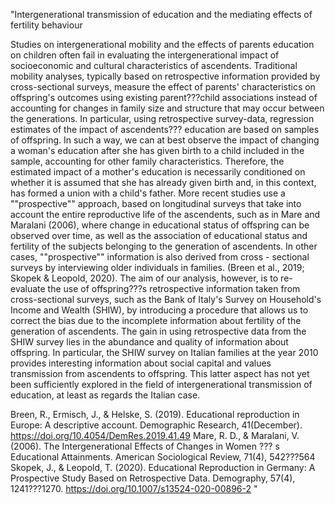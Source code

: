 "Intergenerational transmission of education and the mediating effects of fertility behaviour

Studies on intergenerational mobility and the effects of parents education on children often fail in evaluating the intergenerational impact of socioeconomic and cultural characteristics of ascendents. Traditional mobility analyses,  typically based on retrospective information provided by  cross-sectional surveys, measure the effect of parents' characteristics on offspring's outcomes using existing parent???child associations instead of accounting for changes in family size and structure that may occur between the generations. In particular, using retrospective survey-data, regression estimates of the impact of ascendents??? education are based on samples of offspring. In such a way, we can at best observe the impact of changing a woman's education after she has given birth to a child included in the sample, accounting for other family characteristics. Therefore, the estimated impact of a mother's education is necessarily conditioned on whether it is assumed that she has already given birth and, in this context, has formed a union with a child's father.
More recent studies use a ""prospective"" approach, based on longitudinal surveys that take into account the entire reproductive life of the ascendents, such as in Mare and Maralani (2006), where change in educational status of offspring can be observed over time, as well as the association of educational status and fertility of the subjects belonging to the generation of ascendents. In other cases, ""prospective"" information is also derived from cross - sectional surveys by interviewing older individuals in families. (Breen et al., 2019; Skopek & Leopold, 2020).
The aim of our analysis, however, is to re-evaluate the use of offspring???s retrospective information taken from cross-sectional surveys, such as the Bank of Italy's Survey on Household's Income and Wealth (SHIW), by introducing a procedure that allows us to correct the bias due to the incomplete information about fertility of the generation of ascendents.
The gain in using retrospective data from the SHIW survey lies in the abundance and quality of information about offspring. In particular, the SHIW survey on Italian families at the year 2010 provides interesting information about social capital and values transmission from ascendents to offspring. This latter aspect has not yet been sufficiently explored in the field of intergenerational transmission of education, at least as regards the Italian case.

Breen, R., Ermisch, J., & Helske, S. (2019). Educational reproduction in Europe: A descriptive account. Demographic Research, 41(December). https://doi.org/10.4054/DemRes.2019.41.49
Mare, R. D., & Maralani, V. (2006). The Intergenerational Effects of Changes in Women ??? s Educational Attainments. American Sociological Review, 71(4), 542???564
Skopek, J., & Leopold, T. (2020). Educational Reproduction in Germany: A Prospective Study Based on Retrospective Data. Demography, 57(4), 1241???1270. https://doi.org/10.1007/s13524-020-00896-2
"